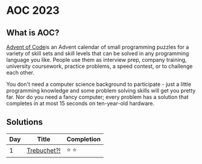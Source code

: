 # AOC 2023

## What is AOC?

[Advent of Code](https://adventofcode.com/about)is an Advent calendar of small programming puzzles for a variety of skill sets and skill levels that can be solved in any programming language you like. People use them as interview prep, company training, university coursework, practice problems, a speed contest, or to challenge each other.

You don't need a computer science background to participate - just a little programming knowledge and some problem solving skills will get you pretty far. Nor do you need a fancy computer; every problem has a solution that completes in at most 15 seconds on ten-year-old hardware.

## Solutions

| Day | Title                       | Completion    |
| --- | --------------------------- | ------------- |
| 1   | [Trebuchet?!](day1/day1.py) | :star: :star: |
